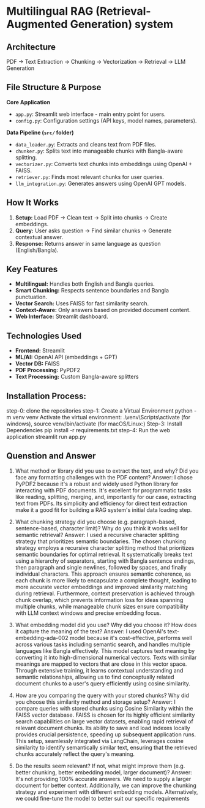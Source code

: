 # Multilingual RAG (Retrieval-Augmented Generation) system

## Architecture

PDF → Text Extraction → Chunking → Vectorization → Retrieval → LLM Generation

## File Structure & Purpose

**Core Application**

- `app.py`: Streamlit web interface - main entry point for users.
- `config.py`: Configuration settings (API keys, model names, parameters).

**Data Pipeline (`src/` folder)**

- `data_loader.py`: Extracts and cleans text from PDF files.
- `chunker.py`: Splits text into manageable chunks with Bangla-aware splitting.
- `vectorizer.py`: Converts text chunks into embeddings using OpenAI + FAISS.
- `retriever.py`: Finds most relevant chunks for user queries.
- `llm_integration.py`: Generates answers using OpenAI GPT models.

## How It Works

1.  **Setup:** Load PDF → Clean text → Split into chunks → Create embeddings.
2.  **Query:** User asks question → Find similar chunks → Generate contextual answer.
3.  **Response:** Returns answer in same language as question (English/Bangla).

## Key Features

- **Multilingual:** Handles both English and Bangla queries.
- **Smart Chunking:** Respects sentence boundaries and Bangla punctuation.
- **Vector Search:** Uses FAISS for fast similarity search.
- **Context-Aware:** Only answers based on provided document content.
- **Web Interface:** Streamlit dashboard.

## Technologies Used

- **Frontend:** Streamlit
- **ML/AI:** OpenAI API (embeddings + GPT)
- **Vector DB:** FAISS
- **PDF Processing:** PyPDF2
- **Text Processing:** Custom Bangla-aware splitters

## Installation Process:
step-0: clone the repositories
step-1: Create a Virtual Environment 
        python -m venv venv
        Activate the virtual environment: .\venv\Scripts\activate (for windows), source venv/bin/activate (for macOS/Linux:)
Step-3: Install Dependencies
        pip install -r requirements.txt
step-4: Run the web application 
        streamlit run app.py
  

## Quenstion and Answer


1. What method or library did you use to extract the text, and why? Did you face any formatting challenges with the PDF content?
Answer: 
I chose PyPDF2 because it's a robust and widely used Python library for interacting with PDF documents. It's excellent for programmatic tasks like reading, splitting, merging, and, importantly for our case, extracting text from PDFs. Its simplicity and efficiency for direct text extraction make it a good fit for building a RAG system's initial data loading step.

2. What chunking strategy did you choose (e.g. paragraph-based, sentence-based, character limit)? Why do you think it works well for semantic retrieval?
Answer:
I used a recursive character splitting strategy that prioritizes semantic boundaries.
The chosen chunking strategy employs a recursive character splitting method that prioritizes semantic boundaries for optimal retrieval. It systematically breaks text using a hierarchy of separators, starting with Bangla sentence endings, then paragraph and single newlines, followed by spaces, and finally individual characters. This approach ensures semantic coherence, as each chunk is more likely to encapsulate a complete thought, leading to more accurate vector embeddings and improved similarity matching during retrieval. Furthermore, context preservation is achieved through chunk overlap, which prevents information loss for ideas spanning multiple chunks, while manageable chunk sizes ensure compatibility with LLM context windows and precise embedding focus.

3. What embedding model did you use? Why did you choose it? How does it capture the meaning of the text?
Answer: 
I used OpenAI's text-embedding-ada-002 model because it's cost-effective, performs well across various tasks including semantic search, and handles multiple languages like Bangla effectively. This model captures text meaning by converting it into high-dimensional numerical vectors. Texts with similar meanings are mapped to vectors that are close in this vector space. Through extensive training, it learns contextual understanding and semantic relationships, allowing us to find conceptually related document chunks to a user's query efficiently using cosine similarity.

4. How are you comparing the query with your stored chunks? Why did you choose this similarity method and storage setup?
Answer: 
I compare queries with stored chunks using Cosine Similarity within the FAISS vector database. FAISS is chosen for its highly efficient similarity search capabilities on large vector datasets, enabling rapid retrieval of relevant document chunks. Its ability to save and load indexes locally provides crucial persistence, speeding up subsequent application runs. This setup, seamlessly integrated via LangChain, leverages cosine similarity to identify semantically similar text, ensuring that the retrieved chunks accurately reflect the query's meaning.

5. Do the results seem relevant? If not, what might improve them (e.g. better chunking, better embedding model, larger document)?
Answer: 
It's not providing 100% accurate answers. We need to supply a larger document for better context. Additionally, we can improve the chunking strategy and experiment with different embedding models. Alternatively, we could fine-tune the model to better suit our specific requirements



